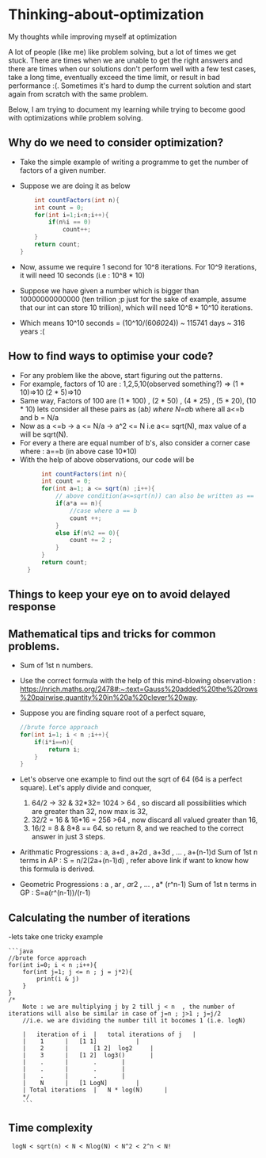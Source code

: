# Thinking-about-optimization
My thoughts while improving myself at optimization

A lot of people (like me) like problem solving, but a lot of times we get stuck. There are times when we are unable to get the right answers and there are times when our solutions don't perform well with a few test cases, take a long time, eventually exceed the time limit, or result in bad performance :(. Sometimes it's hard to dump the current solution and start again from scratch with the same problem. 

Below, I am trying to document my learning while trying to become good with optimizations while problem solving.

## Why do we need to consider optimization?
- Take the simple example of writing a programme to get the number of factors of a given number.
- Suppose we are doing it as below 

    ```java
    	int countFactors(int n){
		int count = 0;
		for(int i=1;i<n;i++){
			if(n%i == 0)
				count++;
		}
		return count;
	}
    ``` 
- Now, assume we require 1 second for 10^8 iterations. For 10^9 iterations, it will need 10 seconds (i.e : 10^8 * 10)  
- Suppose we have given a number which is bigger than 10000000000000 (ten trillion ;p just for the sake of example, assume that our int can store 10 trillion), which will need 10^8 * 10^10 iterations.
- Which means 10^10 seconds = (10^10/(60*60*24)) ~ 115741 days ~ 316 years :(


## How to find ways to optimise your code?
- For any problem like the above, start figuring out the patterns. 
- For example, factors of 10 are : 1,2,5,10(observed something?) => (1 * 10)=>10  (2 * 5)=>10
- Same way, Factors of 100 are 
	(1 * 100) , (2 * 50) , (4 * 25) , (5 * 20), (10 * 10) lets consider all these pairs as (a*b) where N=a*b where all a<=b and b = N/a
- Now as a <=b	-> a <= N/a -> a^2 <= N i.e a<= sqrt(N), max value of a will be sqrt(N).
- For every a there are equal number of b's, also consider a corner case where : a==b (in above case 10*10)
- With the help of above observations, our code will be
  ```java
    	int countFactors(int n){
		int count = 0;
		for(int a=1; a <= sqrt(n) ;i++){ 
			// above condition(a<=sqrt(n)) can also be written as == a*a <= n  
			if(a*a == n){
				//case where a == b
				count ++;	
			} 
			else if(n%2 == 0){
				count += 2 ;
			} 
		}
		return count;
	} 
    ```  
		
       

## Things to keep your eye on to avoid delayed response 


## Mathematical tips and tricks for common problems.
- Sum of 1st n numbers.
- Use the correct formula with the help of this mind-blowing observation : https://nrich.maths.org/2478#:~:text=Gauss%20added%20the%20rows%20pairwise,quantity%20in%20a%20clever%20way. 
- Suppose you are finding square root of a perfect square,
	```java
  	//brute force approach 
	for(int i=1; i < n ;i++){ 
		if(i*i==n){
			return i;
		}
	}	
    ```  
- Let's observe one example to find out the sqrt of 64 (64 is a perfect square). Let's apply divide and conquer, 
	1. 64/2 -> 32 & 32*32= 1024 > 64 , so discard all possibilities which are greater than 32, now max is 32, 
	2. 32/2 = 16 & 16*16 = 256 >64 , now discard all valued greater than 16,
	3. 16/2 = 8 & 8*8 == 64. so return 8, and we reached to the correct answer in just 3 steps.
 
- Arithmatic Progressions : a, a+d , a+2d , a+3d , ... , a+(n-1)d
	Sum of 1st n terms in AP :  S = n/2(2a+(n-1)d) , refer above link if want to know how this formula is derived.

- Geometric Progressions : a , a*r , a*r2 , ... , a* (r^n-1)
	Sum of 1st n terms in GP : S=a(r^(n-1))/(r-1)

## Calculating the number of iterations

-lets take one tricky example 

   	```java
  	//brute force approach 
	for(int i=0; i < n ;i++){ 
		for(int j=1; j <= n ; j = j*2){
			print(i & j)
		}
	}
	/*
		Note : we are multiplying j by 2 till j < n  , the number of iterations will also be similar in case of j=n ; j>1 ; j=j/2
		//i.e. we are dividing the number till it bocomes 1 (i.e. logN)

	   	|	iteration of i	|	total iterations of j	|
	   	| 	 1		| 	[1 1] 			|	
		|	 2		|       [1 2]  log2		|
		|	 3		|  	[1 2]  log3()		|
		|	 .		|		.		|
		|	 .		|		.		|
		|	 .		|		.		|
		| 	 N		| 	[1 LogN] 		|
		| Total iterations 	| 	N * log(N)		|
		*/	
    	```  

## Time complexity 
	 logN < sqrt(n) < N < Nlog(N) < N^2 < 2^n < N!				 
 

